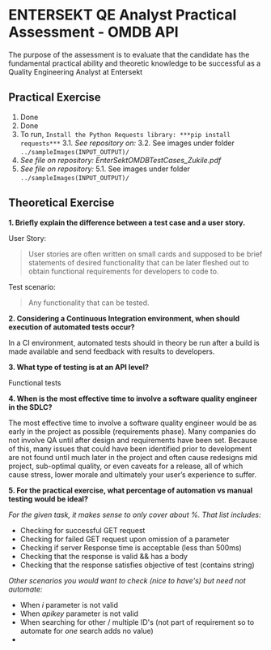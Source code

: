 #   ENTERSEKT QE Analyst Practical Assessment - OMDB API

The purpose of the assessment is to evaluate that the candidate has the fundamental practical ability and theoretic knowledge to be successful as a Quality Engineering Analyst at Entersekt

## **Practical Exercise**
1. Done
2. Done
3.  To run, `Install the Python Requests library: ***pip install requests***`
	3.1. *See repository on:*
	3.2. 	See images under folder `../sampleImages(INPUT_OUTPUT)/` 
4. *See file on repository: EnterSektOMDBTestCases_Zukile.pdf*
5. *See file on repository:*
	5.1. See images under folder `../sampleImages(INPUT_OUTPUT)/` 


## **Theoretical Exercise**
**1\. Briefly explain the difference between a test case and a user story.**

User Story: 
> User stories are often written on small cards and supposed to be brief statements of desired functionality that can be later fleshed out to obtain functional requirements for developers to code to.

Test scenario: 
> Any functionality that can be tested.

  

**2\. Considering a Continuous Integration environment, when should execution of automated tests occur?**

In a CI environment, automated tests should in theory be run after a build is made available and send feedback with results to developers.

  

**3\. What type of testing is at an API level?**

Functional tests

  

**4\. When is the most effective time to involve a software quality engineer in the SDLC?**

The most effective time to involve a software quality engineer would be as early in the project as possible (requirements phase). Many companies do not involve QA until after design and requirements have been set. Because of this, many issues that could have been identified prior to development are not found until much later in the project and often cause redesigns mid project, sub-optimal quality, or even caveats for a release, all of which cause stress, lower morale and ultimately your user’s experience to suffer.

**5\. For the practical exercise, what percentage of automation vs manual testing would be ideal?**

*For the given task, it makes sense to only cover about %. That list includes:*

 - Checking for successful GET request
 - Checking for failed GET request upon omission of a parameter
 - Checking if server Response time is acceptable (less than 500ms)
 - Checking that the response is valid && has a body
 - Checking that the response satisfies objective of test (contains string)

*Other scenarios you would want to check (nice to have's) but need not automate:*

 - When *i* parameter is not valid
 - When *apikey* parameter is not valid
 - When searching for other / multiple ID's (not part of requirement so to automate for *one* search adds no value)
 - 
